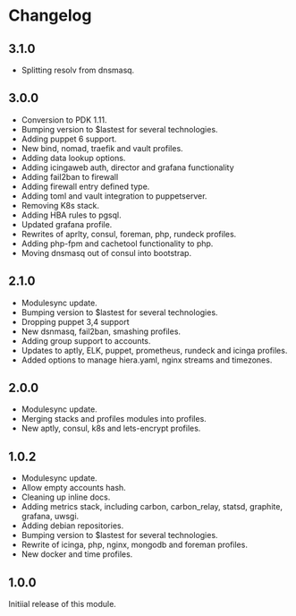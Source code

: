 # Changelog

## 3.1.0

- Splitting resolv from dnsmasq.

## 3.0.0

- Conversion to PDK 1.11.
- Bumping version to $lastest for several technologies.
- Adding puppet 6 support.
- New bind, nomad, traefik and vault profiles.
- Adding data lookup options.
- Adding icingaweb auth, director and grafana functionality
- Adding fail2ban to firewall
- Adding firewall entry defined type.
- Adding toml and vault integration to puppetserver.
- Removing K8s stack.
- Adding HBA rules to pgsql.
- Updated grafana profile.
- Rewrites of aprlty, consul, foreman, php, rundeck profiles.
- Adding php-fpm and cachetool functionality to php.
- Moving dnsmasq out of consul into bootstrap.

## 2.1.0

- Modulesync update.
- Bumping version to $lastest for several technologies.
- Dropping puppet 3,4 support
- New dsnmasq, fail2ban, smashing profiles.
- Adding group support to accounts.
- Updates to aptly, ELK, puppet, prometheus, rundeck and icinga profiles.
- Added options to manage hiera.yaml, nginx streams and timezones.

## 2.0.0

- Modulesync update.
- Merging stacks and profiles modules into profiles.
- New aptly, consul, k8s and lets-encrypt profiles.

## 1.0.2

- Modulesync update.
- Allow empty accounts hash.
- Cleaning up inline docs.
- Adding metrics stack, including carbon, carbon_relay, statsd, graphite, grafana, uwsgi.
- Adding debian repositories.
- Bumping version to $lastest for several technologies.
- Rewrite of icinga, php, nginx, mongodb and foreman profiles.
- New docker and time profiles.

## 1.0.0

Initiial release of this module.
